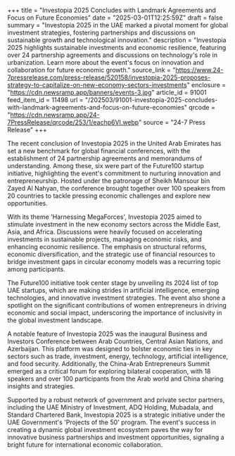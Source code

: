 +++
title = "Investopia 2025 Concludes with Landmark Agreements and Focus on Future Economies"
date = "2025-03-01T12:25:59Z"
draft = false
summary = "Investopia 2025 in the UAE marked a pivotal moment for global investment strategies, fostering partnerships and discussions on sustainable growth and technological innovation."
description = "Investopia 2025 highlights sustainable investments and economic resilience, featuring over 24 partnership agreements and discussions on technology's role in urbanization. Learn more about the event's focus on innovation and collaboration for future economic growth."
source_link = "https://www.24-7pressrelease.com/press-release/520158/investopia-2025-proposes-strategy-to-capitalize-on-new-economy-sectors-investments"
enclosure = "https://cdn.newsramp.app/banners/events-3.jpg"
article_id = 91001
feed_item_id = 11498
url = "/202503/91001-investopia-2025-concludes-with-landmark-agreements-and-focus-on-future-economies"
qrcode = "https://cdn.newsramp.app/24-7PressRelease/qrcode/253/1/eachp6VI.webp"
source = "24-7 Press Release"
+++

<p>The recent conclusion of Investopia 2025 in the United Arab Emirates has set a new benchmark for global financial conferences, with the establishment of 24 partnership agreements and memorandums of understanding. Among these, six were part of the Future100 startup initiative, highlighting the event's commitment to nurturing innovation and entrepreneurship. Hosted under the patronage of Sheikh Mansour bin Zayed Al Nahyan, the conference brought together over 100 speakers from 20 countries to tackle pressing economic challenges and explore new opportunities.</p><p>With its theme 'Harnessing MegaForces', Investopia 2025 aimed to stimulate investment in the new economy sectors across the Middle East, Asia, and Africa. Discussions were heavily focused on accelerating investments in sustainable projects, managing economic risks, and enhancing economic resilience. The emphasis on structural reforms, economic diversification, and the strategic use of financial resources to bridge investment gaps in circular economy models was a recurring topic among participants.</p><p>The Future100 initiative took center stage by unveiling its 2024 list of top UAE startups, which are making strides in artificial intelligence, emerging technologies, and innovative investment strategies. The event also shone a spotlight on the significant contributions of women entrepreneurs in driving economic and social impact, underscoring the importance of inclusivity in the global investment landscape.</p><p>A notable feature of Investopia 2025 was the inaugural Business and Investors Conference between Arab Countries, Central Asian Nations, and Azerbaijan. This platform was designed to bolster economic ties in key sectors such as trade, investment, energy, technology, artificial intelligence, and food security. Additionally, the China-Arab Entrepreneurs Summit emerged as a critical forum for exploring bilateral cooperation, with 18 speakers and over 100 participants from the Arab world and China sharing insights and strategies.</p><p>Supported by a robust network of government and private sector partners, including the UAE Ministry of Investment, ADQ Holding, Mubadala, and Standard Chartered Bank, Investopia 2025 is a strategic initiative under the UAE Government's 'Projects of the 50' program. The event's success in creating a dynamic global investment ecosystem paves the way for innovative business partnerships and investment opportunities, signaling a bright future for international economic collaboration.</p>